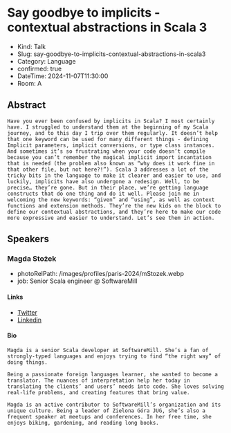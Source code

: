 # Say goodbye to implicits - contextual abstractions in Scala 3

- Kind: Talk
- Slug: say-goodbye-to-implicits-contextual-abstractions-in-scala3
- Category: Language
- confirmed: true
- DateTime: 2024-11-07T11:30:00
- Room: A

## Abstract

```
Have you ever been confused by implicits in Scala? I most certainly have. I struggled to understand them at the beginning of my Scala journey, and to this day I trip over them regularly. It doesn’t help that one keyword can be used for many different things - defining Implicit parameters, implicit conversions, or type class instances. And sometimes it’s so frustrating when your code doesn’t compile because you can’t remember the magical implicit import incantation that is needed (the problem also known as “why does it work fine in that other file, but not here?!”). Scala 3 addresses a lot of the tricky bits in the language to make it clearer and easier to use, and luckily, implicits have also undergone a redesign. Well, to be precise… they’re gone. But in their place, we’re getting language constructs that do one thing and do it well. Please join me in welcoming the new keywords: “given” and “using”, as well as context functions and extension methods. They’re the new kids on the block to define our contextual abstractions, and they’re here to make our code more expressive and easier to understand. Let’s see them in action.
```

## Speakers

### Magda Stożek

- photoRelPath: /images/profiles/paris-2024/mStozek.webp
- job: Senior Scala engineer @ SoftwareMill

#### Links

- [Twitter](https://twitter.com/magdastozek)
- [Linkedin](https://www.linkedin.com/in/magda-stozek)

#### Bio

```
Magda is a senior Scala developer at SoftwareMill. She’s a fan of strongly-typed languages and enjoys trying to find “the right way” of doing things.

Being a passionate foreign languages learner, she wanted to become a translator. The nuances of interpretation help her today in translating the clients’ and users’ needs into code. She loves solving real-life problems, and creating features that bring value.

Magda is an active contributor to SoftwareMill’s organization and its unique culture. Being a leader of Zielona Góra JUG, she’s also a frequent speaker at meetups and conferences. In her free time, she enjoys biking, gardening, and reading long books.
```
